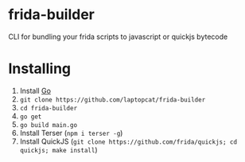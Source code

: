 # frida-builder
CLI for bundling your frida scripts to javascript or quickjs bytecode

# Installing
1. Install [Go](https://go.dev/doc/install)
2. `git clone https://github.com/laptopcat/frida-builder`
3. `cd frida-builder`
4. `go get`
5. `go build main.go`
6. Install Terser (`npm i terser -g`)
7. Install QuickJS (`git clone https://github.com/frida/quickjs; cd quickjs; make install`)